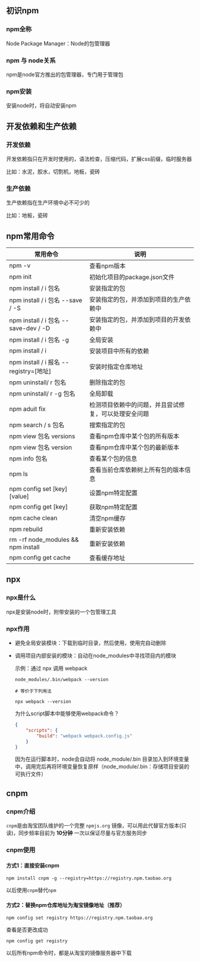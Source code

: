 ## 初识npm

### npm全称

Node Package Manager：Node的包管理器

### npm 与 node关系

npm是node官方推出的包管理器，专门用于管理包

### npm安装

安装node时，将自动安装npm



## 开发依赖和生产依赖

### 开发依赖

开发依赖指只在开发时使用的，语法检查，压缩代码，扩展css前缀，临时服务器

比如：水泥，胶水，切割机，地板，瓷砖

### 生产依赖

生产依赖指在生产环境中必不可少的

比如：地板，瓷砖



## npm常用命令

| 常用命令                               | 说明                                                 |
| -------------------------------------- | ---------------------------------------------------- |
| npm -v                                 | 查看npm版本                                          |
| npm init                               | 初始化项目的package.json文件                         |
| npm install / i 包名                   | 安装指定的包                                         |
| npm install / i 包名 --save / -S       | 安装指定的包，并添加到项目的生产依赖中               |
| npm install / i 包名 --save-dev / -D   | 安装指定的包，并添加到项目的开发依赖中               |
| npm install / i 包名 -g                | 全局安装                                             |
| npm install / i                        | 安装项目中所有的依赖                                 |
| npm install / i 报名 --registry=[地址] | 安装时指定仓库地址                                   |
| npm uninstall/ r 包名                  | 删除指定的包                                         |
| npm uninstall/ r -g 包名               | 全局卸载                                             |
| npm aduit fix                          | 检测项目依赖中的问题，并且尝试修复，可以处理安全问题 |
| npm search / s 包名                    | 搜索指定的包                                         |
| npm view 包名 versions                 | 查看npm仓库中某个包的所有版本                        |
| npm view 包名 version                  | 查看npm仓库中某个包的最新版本                        |
| npm info 包名                          | 查看某个包的信息                                     |
| npm ls                                 | 查看当前仓库依赖树上所有包的版本信息                 |
| npm config set [key] [value]           | 设置npm特定配置                                      |
| npm config get [key]                   | 获取npm特定配置                                      |
| npm cache clean                        | 清空npm缓存                                          |
| npm rebuild                            | 重新安装依赖                                         |
| rm -rf node_modules && npm install     | 重新安装依赖                                         |
| npm config get cache                   | 查看缓存地址                                         |



## npx

### npx是什么

npx是安装node时，附带安装的一个包管理工具

### npx作用

* 避免全局安装模块：下载到临时目录，然后使用，使用完自动删除

* 调用项目内部安装的模块：自动在node_modules中寻找项目内的模块

  示例：通过 npx 调用 webpack

  ```shell
  node_modules/.bin/webpack --version
  
  # 等价于下列用法
  
  npx webpack --version
  ```

  为什么script脚本中能够使用webpack命令？

  ```json
  {
      "scripts": {
          "build": "webpack webpack.config.js"
      }
  }
  ```

  因为在运行脚本时，node会自动将 node_module/.bin 目录加入到环境变量中，调用完后再将环境变量恢复原样（node_module/.bin：存储项目安装的可执行文件）



## cnpm

### cnpm介绍

`cnpm`是由淘宝团队维护的一个完整 `npmjs.org` 镜像，可以用此代替官方版本(只读)，同步频率目前为 **10分钟** 一次以保证尽量与官方服务同步

### cnpm使用

#### 方式1：直接安装cnpm

```shell
npm install cnpm -g --registry=https://registry.npm.taobao.org
```

以后使用`cnpm`替代`npm`

#### 方式2：替换npm仓库地址为淘宝镜像地址（推荐）

```shell
npm config set registry https://registry.npm.taobao.org
```

查看是否更改成功

```shell
npm config get registry
```

以后所有npm命令时，都是从淘宝的镜像服务器中下载
